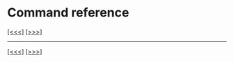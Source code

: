 # Command reference

[\[\<\<\<\]](ug_24.md) [\[\>\>\>\]](ug_25.1.md)

-----

[\[\<\<\<\]](ug_24.md) [\[\>\>\>\]](ug_25.1.md)
